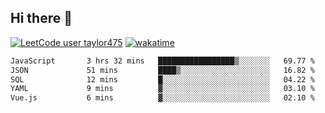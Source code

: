 ## Hi there 👋

[![LeetCode user taylor475](https://img.shields.io/badge/dynamic/json?style=for-the-badge&labelColor=black&color=%23ffa116&label=Solved&query=solvedOverTotal&url=https%3A%2F%2Fleetcode-badge.vercel.app%2Fapi%2Fusers%2Ftaylor475&logo=leetcode&logoColor=yellow)](https://leetcode.com/taylor475/)
[![wakatime](https://wakatime.com/badge/user/8c6aced9-f66a-452f-8802-5d7239ce5c50.svg)](https://wakatime.com/@8c6aced9-f66a-452f-8802-5d7239ce5c50)

<!--START_SECTION:waka-->

```txt
JavaScript       3 hrs 32 mins   █████████████████▒░░░░░░░   69.77 %
JSON             51 mins         ████▒░░░░░░░░░░░░░░░░░░░░   16.82 %
SQL              12 mins         █░░░░░░░░░░░░░░░░░░░░░░░░   04.22 %
YAML             9 mins          ▓░░░░░░░░░░░░░░░░░░░░░░░░   03.10 %
Vue.js           6 mins          ▓░░░░░░░░░░░░░░░░░░░░░░░░   02.10 %
```

<!--END_SECTION:waka-->

<!--
**taylor475/taylor475** is a _special_ repository because its `README.md` (this file) appears on your GitHub profile.
